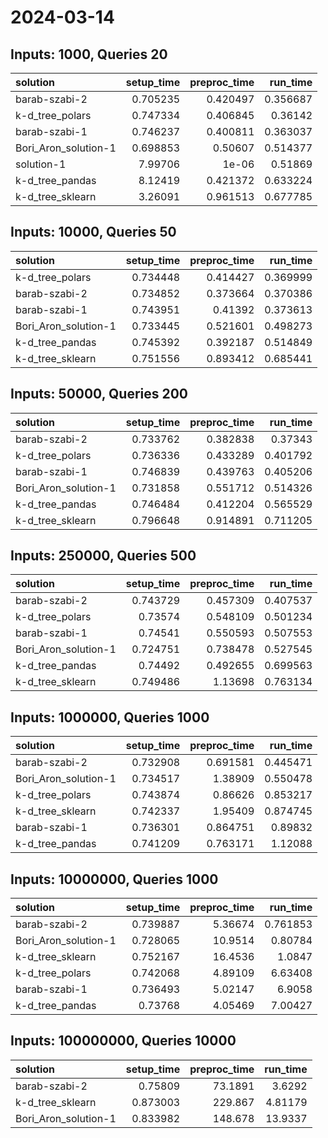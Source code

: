# 2024-03-14

## Inputs: 1000, Queries 20

| solution             |   setup_time |   preproc_time |   run_time |
|:---------------------|-------------:|---------------:|-----------:|
| barab-szabi-2        |     0.705235 |       0.420497 |   0.356687 |
| k-d_tree_polars      |     0.747334 |       0.406845 |   0.36142  |
| barab-szabi-1        |     0.746237 |       0.400811 |   0.363037 |
| Bori_Aron_solution-1 |     0.698853 |       0.50607  |   0.514377 |
| solution-1           |     7.99706  |       1e-06    |   0.51869  |
| k-d_tree_pandas      |     8.12419  |       0.421372 |   0.633224 |
| k-d_tree_sklearn     |     3.26091  |       0.961513 |   0.677785 |

## Inputs: 10000, Queries 50

| solution             |   setup_time |   preproc_time |   run_time |
|:---------------------|-------------:|---------------:|-----------:|
| k-d_tree_polars      |     0.734448 |       0.414427 |   0.369999 |
| barab-szabi-2        |     0.734852 |       0.373664 |   0.370386 |
| barab-szabi-1        |     0.743951 |       0.41392  |   0.373613 |
| Bori_Aron_solution-1 |     0.733445 |       0.521601 |   0.498273 |
| k-d_tree_pandas      |     0.745392 |       0.392187 |   0.514849 |
| k-d_tree_sklearn     |     0.751556 |       0.893412 |   0.685441 |

## Inputs: 50000, Queries 200

| solution             |   setup_time |   preproc_time |   run_time |
|:---------------------|-------------:|---------------:|-----------:|
| barab-szabi-2        |     0.733762 |       0.382838 |   0.37343  |
| k-d_tree_polars      |     0.736336 |       0.433289 |   0.401792 |
| barab-szabi-1        |     0.746839 |       0.439763 |   0.405206 |
| Bori_Aron_solution-1 |     0.731858 |       0.551712 |   0.514326 |
| k-d_tree_pandas      |     0.746484 |       0.412204 |   0.565529 |
| k-d_tree_sklearn     |     0.796648 |       0.914891 |   0.711205 |

## Inputs: 250000, Queries 500

| solution             |   setup_time |   preproc_time |   run_time |
|:---------------------|-------------:|---------------:|-----------:|
| barab-szabi-2        |     0.743729 |       0.457309 |   0.407537 |
| k-d_tree_polars      |     0.73574  |       0.548109 |   0.501234 |
| barab-szabi-1        |     0.74541  |       0.550593 |   0.507553 |
| Bori_Aron_solution-1 |     0.724751 |       0.738478 |   0.527545 |
| k-d_tree_pandas      |     0.74492  |       0.492655 |   0.699563 |
| k-d_tree_sklearn     |     0.749486 |       1.13698  |   0.763134 |

## Inputs: 1000000, Queries 1000

| solution             |   setup_time |   preproc_time |   run_time |
|:---------------------|-------------:|---------------:|-----------:|
| barab-szabi-2        |     0.732908 |       0.691581 |   0.445471 |
| Bori_Aron_solution-1 |     0.734517 |       1.38909  |   0.550478 |
| k-d_tree_polars      |     0.743874 |       0.86626  |   0.853217 |
| k-d_tree_sklearn     |     0.742337 |       1.95409  |   0.874745 |
| barab-szabi-1        |     0.736301 |       0.864751 |   0.89832  |
| k-d_tree_pandas      |     0.741209 |       0.763171 |   1.12088  |

## Inputs: 10000000, Queries 1000

| solution             |   setup_time |   preproc_time |   run_time |
|:---------------------|-------------:|---------------:|-----------:|
| barab-szabi-2        |     0.739887 |        5.36674 |   0.761853 |
| Bori_Aron_solution-1 |     0.728065 |       10.9514  |   0.80784  |
| k-d_tree_sklearn     |     0.752167 |       16.4536  |   1.0847   |
| k-d_tree_polars      |     0.742068 |        4.89109 |   6.63408  |
| barab-szabi-1        |     0.736493 |        5.02147 |   6.9058   |
| k-d_tree_pandas      |     0.73768  |        4.05469 |   7.00427  |

## Inputs: 100000000, Queries 10000

| solution             |   setup_time |   preproc_time |   run_time |
|:---------------------|-------------:|---------------:|-----------:|
| barab-szabi-2        |     0.75809  |        73.1891 |    3.6292  |
| k-d_tree_sklearn     |     0.873003 |       229.867  |    4.81179 |
| Bori_Aron_solution-1 |     0.833982 |       148.678  |   13.9337  |